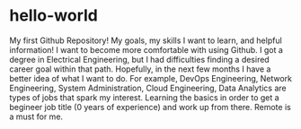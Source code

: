 # hello-world
My first Github Repository! My goals, my skills I want to learn, and helpful information! 
I want to become more comfortable with using Github. I got a degree in Electrical Engineering, but I had difficulties finding a 
desired career goal within that path. Hopefully, in the next few months I have a better idea of what I want to do. For example, DevOps Engineering, Network Engineering, System Administration, Cloud Engineering, Data Analytics are types of jobs that spark my interest. 
Learning the basics in order to get a begineer job title (0 years of experience) and work up from there. Remote is a must for me. 
